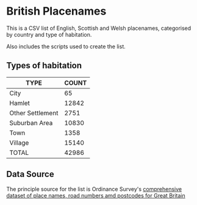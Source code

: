 # British Placenames

This is a CSV list of English, Scottish and Welsh placenames,
categorised by country and type of habitation.

Also includes the scripts used to create the list.

## Types of habitation

TYPE             | COUNT
---------------- | -----
City             |    65
Hamlet           | 12842
Other Settlement |  2751
Suburban Area    | 10830
Town             |  1358
Village          | 15140
TOTAL            | 42986

## Data Source

The principle source for the list is Ordinance Survey's [comprehensive
dataset of place names, road numbers amd postcodes for Great Britain](https://www.ordinancesurvey.co.uk/business-government/products/open-map-names)

